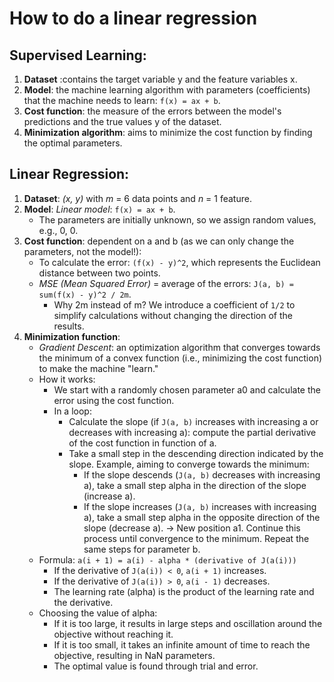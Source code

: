 # How to do a linear regression

## Supervised Learning:

1. **Dataset** :contains the target variable y and the feature variables x.
2. **Model**: the machine learning algorithm with parameters (coefficients) that the machine needs to learn: `f(x) = ax + b`.
3. **Cost function**: the measure of the errors between the model's predictions and the true values y of the dataset.
4. **Minimization algorithm**: aims to minimize the cost function by finding the optimal parameters.

## Linear Regression:

1. **Dataset**: *(x, y)* with *m* = 6 data points and *n* = 1 feature.
2. **Model**: *Linear model*: `f(x) = ax + b`.
    - The parameters are initially unknown, so we assign random values, e.g., 0, 0.
3. **Cost function**: dependent on a and b (as we can only change the parameters, not the model!):
    - To calculate the error: `(f(x) - y)^2`, which represents the Euclidean distance between two points.
    - *MSE (Mean Squared Error)* = average of the errors: `J(a, b) = sum(f(x) - y)^2 / 2m`.
        - Why 2m instead of m? We introduce a coefficient of `1/2` to simplify calculations without changing the direction of the results.
4. **Minimization function**:
    - *Gradient Descent*: an optimization algorithm that converges towards the minimum of a convex function (i.e., minimizing the cost function) to make the machine "learn."
    - How it works:
        - We start with a randomly chosen parameter a0 and calculate the error using the cost function.
        - In a loop:
            - Calculate the slope (if `J(a, b)` increases with increasing a or decreases with increasing a): compute the partial derivative of the cost function in function of a.
            - Take a small step in the descending direction indicated by the slope.
            Example, aiming to converge towards the minimum:
                - If the slope descends (`J(a, b)` decreases with increasing a), take a small step alpha in the direction of the slope (increase a).
                - If the slope increases (`J(a, b)` increases with increasing a), take a small step alpha in the opposite direction of the slope (decrease a).
            → New position a1.
        Continue this process until convergence to the minimum. Repeat the same steps for parameter b.
    - Formula: `a(i + 1) = a(i) - alpha * (derivative of J(a(i)))`
        - If the derivative of `J(a(i)) < 0`, `a(i + 1)` increases.
        - If the derivative of `J(a(i)) > 0`, `a(i - 1)` decreases.
        - The learning rate (alpha) is the product of the learning rate and the derivative.
    - Choosing the value of alpha:
        - If it is too large, it results in large steps and oscillation around the objective without reaching it.
        - If it is too small, it takes an infinite amount of time to reach the objective, resulting in NaN parameters.
        - The optimal value is found through trial and error.
